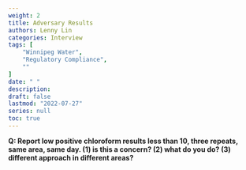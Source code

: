 ```yaml
---
weight: 2
title: Adversary Results
authors: Lenny Lin
categories: Interview
tags: [
    "Winnipeg Water",
    "Regulatory Compliance",
    ""
]
date: " "
description: 
draft: false
lastmod: "2022-07-27"
series: null
toc: true
---
```




**Q: Report low positive chloroform results less than 10, three repeats, same area, same day.  (1) is this a concern? (2) what do you do? (3) different approach in different areas?**